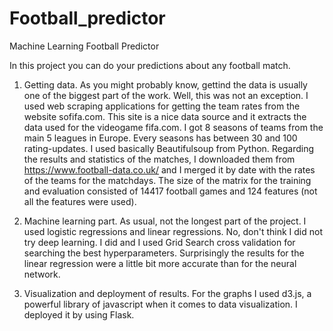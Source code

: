 # Football_predictor
Machine Learning Football Predictor

 In this project you can do your predictions about any football match.
 


1) Getting data. As you might probably know, gettind the data is usually one of the biggest part of the work. Well, this was not an exception. I used web scraping applications for getting the team rates from the website sofifa.com. This site is a nice data source and it extracts the data used for the videogame fifa.com. I got 8 seasons of teams from the main 5 leagues in Europe. Every seasons has between 30 and 100 rating-updates. I used basically Beautifulsoup from Python. Regarding the results and statistics of the matches, I downloaded them from https://www.football-data.co.uk/ and I merged it by date with the rates of the teams for the matchdays. The size of the matrix for the training and evaluation consisted of 14417 football games and 124 features (not all the features were used).

2) Machine learning part. As usual, not the longest part of the project. I used logistic regressions and linear regressions. No, don't think I did not try deep learning. I did and I used Grid Search cross validation for searching the best hyperparameters. Surprisingly the results for the linear regression were a little bit more accurate than for the neural network.

3) Visualization and deployment of results. For the graphs I used d3.js, a powerful library of javascript when it comes to data visualization. I deployed it by using Flask.
